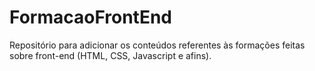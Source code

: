 # FormacaoFrontEnd
Repositório para adicionar os conteúdos referentes às formações feitas sobre front-end (HTML, CSS, Javascript e afins).
